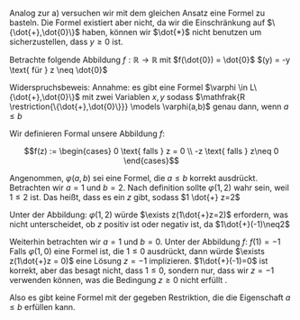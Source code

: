 
Analog zur a) versuchen wir mit dem gleichen Ansatz eine Formel zu basteln. Die Formel existiert aber nicht, da wir die Einschränkung auf $\{\dot{+},\dot{0}\}$ haben, können wir $\dot{*}$ nicht benutzen um sicherzustellen, dass $y \geq 0$ ist.

Betrachte folgende Abbildung $f : \mathbb{R} \to \mathbb{R}$ mit 
$f(\dot{0}) = \dot{0}$
$(y) = -y \text{ für } z \neq \dot{0}$

Widerspruchsbeweis:
Annahme: 
es gibt eine Formel $\varphi \in L\{\dot{+},\dot{0}\}$ mit zwei Variablen $x,y$ sodass $\mathfrak{R \restriction{\{\dot{+},\dot{0}\}}} \models \varphi(a,b)$ genau dann, wenn $a \leq b$

Wir definieren Formal unsere Abbildung $f:$

 $$f(z) := \begin{cases} 0 \text{ falls } z = 0 \\ -z \text{ falls } z\neq 0 \end{cases}$$ 

Angenommen, $\varphi(a,b)$ sei eine Formel, die $a \leq b$ korrekt ausdrückt. Betrachten wir $a = 1$ und $b = 2$. Nach definition sollte $\varphi(1,2)$ wahr sein, weil $1 \leq 2$ ist. Das heißt, dass es ein $z$ gibt, sodass $1 \dot{+} z=2$

Unter der Abbildung:
$\varphi(1,2)$ würde $\exists z(1\dot{+}z=2)$ erfordern, was nicht unterscheidet, ob $z$ positiv ist oder negativ ist, da $1\dot{+}(-1)\neq2$

Weiterhin betrachten wir $a = 1$ und $b =0$.
Unter der Abbildung $f$:
$f(1)=-1$
Falls $\varphi(1,0)$ eine Formel ist, die $1 \leq 0$ ausdrückt, dann würde $\exists z(1\dot{+}z = 0)$ eine Lösung $z = -1$ implizieren.
$1\dot{+}(-1)=0$ ist korrekt, aber das besagt nicht, dass $1 \leq 0$, sondern nur, dass wir $z =-1$ verwenden können, was die Bedingung $z \geq 0$ nicht erfüllt .

Also es gibt keine Formel mit der gegeben Restriktion, die die Eigenschaft $a \leq b$ erfüllen kann.